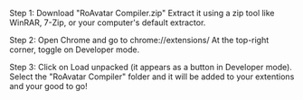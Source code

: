 Step 1: Download "RoAvatar Compiler.zip"
Extract it using a zip tool like WinRAR, 7-Zip, or your computer's default extractor.

Step 2: Open Chrome and go to chrome://extensions/
At the top-right corner, toggle on Developer mode.

Step 3: Click on Load unpacked (it appears as a button in Developer mode). 
Select the "RoAvatar Compiler" folder and it will be added to your extentions and your good to go!
